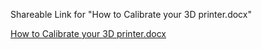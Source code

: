 Shareable Link for 
 "How to Calibrate your 3D printer.docx"

[How to Calibrate your 3D printer.docx](https://drive.google.com/open?id=17eUOXhbbIfxjppdvEnXTXHyN9hHmyxqj)
